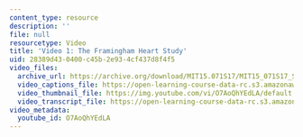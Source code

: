 ```yaml
---
content_type: resource
description: ''
file: null
resourcetype: Video
title: 'Video 1: The Framingham Heart Study'
uid: 28389d43-0400-c45b-2e93-4cf437d8f4f5
video_files:
  archive_url: https://archive.org/download/MIT15.071S17/MIT15_071S17_Session_3.3.01_300k.mp4
  video_captions_file: https://open-learning-course-data-rc.s3.amazonaws.com/15-071-the-analytics-edge-spring-2017/e3ecb1fa17fe50a7bceca181e39d0c3c_O7AoQhYEdLA.vtt
  video_thumbnail_file: https://img.youtube.com/vi/O7AoQhYEdLA/default.jpg
  video_transcript_file: https://open-learning-course-data-rc.s3.amazonaws.com/15-071-the-analytics-edge-spring-2017/e56c3bb08f0c71d9236ee7dc53ab4c29_O7AoQhYEdLA.pdf
video_metadata:
  youtube_id: O7AoQhYEdLA
---
```

